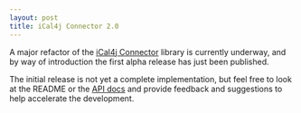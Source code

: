 ```yaml
---
layout: post
title: iCal4j Connector 2.0
---
```


A major refactor of the [iCal4j Connector] library is currently underway, and by way of introduction the first
alpha release has just been published.

The initial release is not yet a complete implementation, but feel free to look at the README or the
[API docs] and provide feedback and suggestions to help accelerate the development.

[iCal4j Connector]: https://github.com/ical4j/ical4j-connector/tree/feature/refactor
[API docs]: http://ical4j.github.io/docs/ical4j-connector/api/2.0.0-alpha1/
